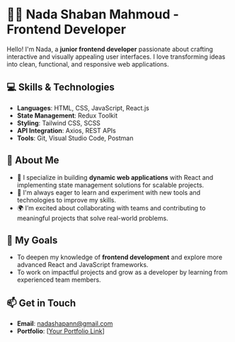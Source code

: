 # 👩‍💻 Nada Shaban Mahmoud - Frontend Developer

Hello! I'm Nada, a **junior frontend developer** passionate about crafting interactive and visually appealing user interfaces. I love transforming ideas into clean, functional, and responsive web applications.

## 💻 Skills & Technologies

- **Languages**: HTML, CSS, JavaScript, React.js  
- **State Management**: Redux Toolkit  
- **Styling**: Tailwind CSS, SCSS  
- **API Integration**: Axios, REST APIs  
- **Tools**: Git, Visual Studio Code, Postman  

## 🌟 About Me

- 🚀 I specialize in building **dynamic web applications** with React and implementing state management solutions for scalable projects.  
- 📖 I'm always eager to learn and experiment with new tools and technologies to improve my skills.  
- 🌍 I’m excited about collaborating with teams and contributing to meaningful projects that solve real-world problems.  

## 🌱 My Goals

- To deepen my knowledge of **frontend development** and explore more advanced React and JavaScript frameworks.  
- To work on impactful projects and grow as a developer by learning from experienced team members.  

## 📫 Get in Touch

- **Email**: [nadashapann@gmail.com](mailto:nadashapann@gmail.com)  
- **Portfolio**: [[Your Portfolio Link](https://portfolio-nadashaban10s-projects.vercel.app/)]

